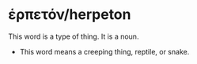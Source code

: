 # ἑρπετόν/herpeton
This word is a type of thing. It is a noun.

* This word means a creeping thing, reptile, or snake.
